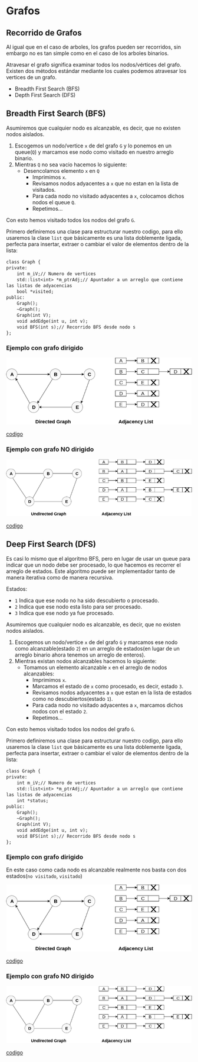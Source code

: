 # Grafos
## Recorrido de Grafos

Al igual que en el caso de arboles, los grafos pueden ser recorridos, sin embargo no es tan simple como en el caso de los arboles binarios.

Atravesar el grafo significa examinar todos los nodos/vértices del grafo. Existen dos métodos estándar mediante los cuales podemos atravesar los vertices de un grafo. 

- Breadth First Search (BFS)
- Depth First Search (DFS)

## Breadth First Search (BFS) 

Asumiremos que cualquier nodo es alcanzable, es decir, que no existen nodos aislados.

1. Escogemos un nodo/vertice `x` de del grafo `G` y lo ponemos en un queue(`Q`) y marcamos ese nodo como visitado en nuestro arreglo binario.
2. Mientras `Q` no sea vacio hacemos lo siguiente:
    - Desencolamos elemento `x` en `Q`
        - Imprimimos `x`.
        - Revisamos nodos adyacentes a `x` que no estan en la lista de visitados.
        - Para cada nodo no visitado adyacentes a `x`, colocamos dichos nodos el queue `Q`.
        - Repetimos...

Con esto hemos visitado todos los nodos del grafo `G`.

Primero definiremos una clase para estructurar nuestro codigo, para ello usaremos la clase `list` que básicamente es una lista doblemente ligada, perfecta para insertar, extraer o cambiar el valor de elementos dentro de la lista:

```
class Graph {
private:
    int m_iV;// Numero de vertices
    std::list<int> *m_ptrAdj;// Apuntador a un arreglo que contiene las listas de adyacencias
    bool *visited;
public: 
    Graph();
    ~Graph();
    Graph(int V);
    void addEdge(int u, int v);
    void BFS(int s);// Recorrido BFS desde nodo s
}; 
```

### Ejemplo con grafo dirigido
![ListaDirigida](images/graph-representation-linked-representation2.png)

[codigo](codigos/clase_25_practica_01.cpp)

### Ejemplo con grafo NO dirigido
![Grafo](images/graph-representation-linked-representation.png)

[codigo](codigos/clase_25_practica_02.cpp)



## Deep First Search (DFS) 

Es casi lo mismo que el algoritmo BFS, pero en lugar de usar un queue para indicar que un nodo debe ser procesado, lo que hacemos es recorrer el arreglo de estados.
Este algoritmo puede ser implementador tanto de manera iterativa como de manera recursiva.

Estados:
- `1` Indica que ese nodo no ha sido descubierto o procesado.
- `2` Indica que ese nodo esta listo para ser procesado.
- `3` Indica que ese nodo ya fue procesado.

Asumiremos que cualquier nodo es alcanzable, es decir, que no existen nodos aislados.

1. Escogemos un nodo/vertice `x` de del grafo `G` y  marcamos ese nodo como alcanzable(estado `2`) en un arreglo de estados(en lugar de un arreglo binario ahora tenemos un arreglo de enteros).
2. Mientras existan nodos alcanzables hacemos lo siguiente:
    - Tomamos un elemento alcanzable `x` en el arreglo de nodos alcanzables:
        - Imprimimos `x`.
        - Marcamos el estado de `x` como procesado, es decir, estado `3`.
        - Revisamos nodos adyacentes a `x` que  estan en la lista de estados como no descubiertos(estado `1`).
        - Para cada nodo no visitado adyacentes a `x`, marcamos dichos nodos con el estado `2`.
        - Repetimos...

Con esto hemos visitado todos los nodos del grafo `G`.

Primero definiremos una clase para estructurar nuestro codigo, para ello usaremos la clase `list` que básicamente es una lista doblemente ligada, perfecta para insertar, extraer o cambiar el valor de elementos dentro de la lista:

```
class Graph {
private:
    int m_iV;// Numero de vertices
    std::list<int> *m_ptrAdj;// Apuntador a un arreglo que contiene las listas de adyacencias
    int *status;
public: 
    Graph();
    ~Graph();
    Graph(int V);
    void addEdge(int u, int v);
    void BFS(int s);// Recorrido BFS desde nodo s
}; 
```

### Ejemplo con grafo dirigido
En este caso como cada nodo es alcanzable realmente nos basta con dos estados(`no visitado`, `visitado`)

![ListaDirigida](images/graph-representation-linked-representation2.png)

[codigo](codigos/clase_25_practica_03.cpp)

### Ejemplo con grafo NO dirigido
![Grafo](images/graph-representation-linked-representation.png)

[codigo](codigos/clase_25_practica_04.cpp)